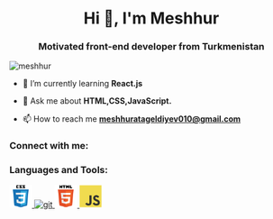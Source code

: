 <h1 align="center">Hi 👋, I'm Meshhur</h1>
<h3 align="center">Motivated front-end developer from Turkmenistan</h3>

<p align="left"> <img src="https://komarev.com/ghpvc/?username=meshhur&label=Profile%20views&color=0e75b6&style=flat" alt="meshhur" /> </p>

- 🌱 I’m currently learning **React.js**

- 💬 Ask me about **HTML,CSS,JavaScript.**

- 📫 How to reach me **meshhuratageldiyev010@gmail.com**

<h3 align="left">Connect with me:</h3>
<p align="left">
</p>

<h3 align="left">Languages and Tools:</h3>
<p align="left"> <a href="https://www.w3schools.com/css/" target="_blank" rel="noreferrer"> <img src="https://raw.githubusercontent.com/devicons/devicon/master/icons/css3/css3-original-wordmark.svg" alt="css3" width="40" height="40"/> </a> <a href="https://git-scm.com/" target="_blank" rel="noreferrer"> <img src="https://www.vectorlogo.zone/logos/git-scm/git-scm-icon.svg" alt="git" width="40" height="40"/> </a> <a href="https://www.w3.org/html/" target="_blank" rel="noreferrer"> <img src="https://raw.githubusercontent.com/devicons/devicon/master/icons/html5/html5-original-wordmark.svg" alt="html5" width="40" height="40"/> </a> <a href="https://developer.mozilla.org/en-US/docs/Web/JavaScript" target="_blank" rel="noreferrer"> <img src="https://raw.githubusercontent.com/devicons/devicon/master/icons/javascript/javascript-original.svg" alt="javascript" width="40" height="40"/> </a> </p>
